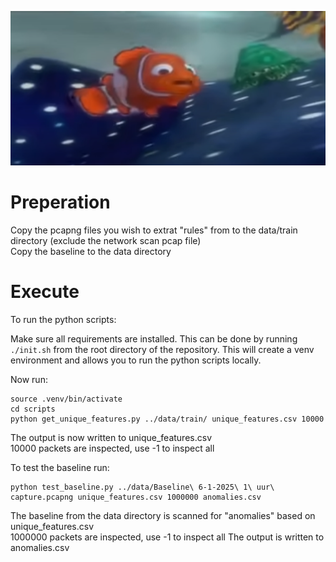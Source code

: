 ![alt text](Amnemonemomne.png)

# Preperation
Copy the pcapng files you wish to extrat "rules" from to the data/train directory (exclude the network scan pcap file)  
Copy the baseline to the data directory  

# Execute 
To run the python scripts: 

Make sure all requirements are installed. This can be done by running ```./init.sh``` from the root directory of the 
repository. This will create a venv environment and allows you to run the python scripts locally.

Now run:
```
source .venv/bin/activate
cd scripts
python get_unique_features.py ../data/train/ unique_features.csv 10000 
```
The output is now written to unique_features.csv  
10000 packets are inspected, use -1 to inspect all

To test the baseline run:
```
python test_baseline.py ../data/Baseline\ 6-1-2025\ 1\ uur\ capture.pcapng unique_features.csv 1000000 anomalies.csv
```
The baseline from the data directory is scanned for "anomalies" based on unique_features.csv  
1000000 packets are inspected, use -1 to inspect all
The output is written to anomalies.csv  